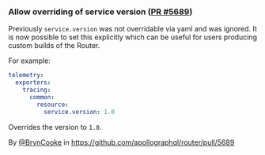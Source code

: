 ### Allow overriding of service version ([PR #5689](https://github.com/apollographql/router/pull/5689))

Previously `service.version` was not overridable via yaml and was ignored. It is now possible to set this explicitly which can be useful for users producing custom builds of the Router.

For example:
```yaml
telemetry:
  exporters:
    tracing:
      common:
        resource:
          service.version: 1.0
```

Overrides the version to `1.0`.

By [@BrynCooke](https://github.com/BrynCooke) in https://github.com/apollographql/router/pull/5689
